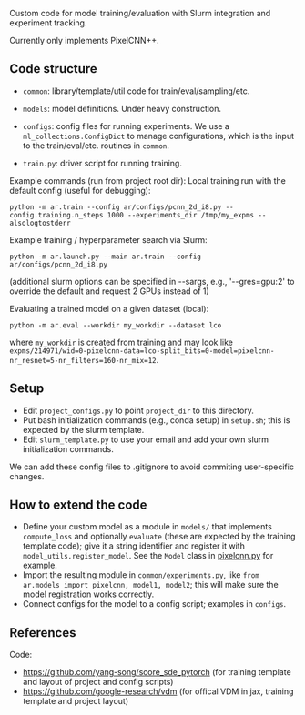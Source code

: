 Custom code for model training/evaluation with Slurm integration and experiment tracking.

Currently only implements PixelCNN++.

## Code structure
- `common`: library/template/util code for train/eval/sampling/etc.
- `models`: model definitions. Under heavy construction.
- `configs`: config files for running experiments. We use a `ml_collections.ConfigDict` to manage configurations, which is the input to the train/eval/etc. routines in `common`.

- `train.py`: driver script for running training.

Example commands (run from project root dir):
Local training run with the default config (useful for debugging):
```
python -m ar.train --config ar/configs/pcnn_2d_i8.py --config.training.n_steps 1000 --experiments_dir /tmp/my_expms --alsologtostderr
```

Example training / hyperparameter search via Slurm:
```
python -m ar.launch.py --main ar.train --config ar/configs/pcnn_2d_i8.py
```

(additional slurm options can be specified in --sargs, e.g., '--gres=gpu:2' to override the default and request 2 GPUs instead of 1)


Evaluating a trained model on a given dataset (local):
```
python -m ar.eval --workdir my_workdir --dataset lco
```
where `my_workdir` is created from training and may look like `expms/214971/wid=0-pixelcnn-data=lco-split_bits=0-model=pixelcnn-nr_resnet=5-nr_filters=160-nr_mix=12`.


## Setup
- Edit `project_configs.py` to point `project_dir` to this directory.
- Put bash initialization commands (e.g., conda setup) in `setup.sh`; this is expected by the slurm template.
- Edit `slurm_template.py` to use your email and add your own slurm initialization commands.

We can add these config files to .gitignore to avoid commiting user-specific changes.



## How to extend the code

- Define your custom model as a module in `models/` that implements `compute_loss` and optionally `evaluate` (these are expected by the training template code); give it a string identifier and register it with `model_utils.register_model`. See the `Model` class in [pixelcnn.py](models/pixelcnn.py) for example.
- Import the resulting module in `common/experiments.py`, like `from ar.models import pixelcnn, model1, model2`; this will make sure the model registration works correctly.
- Connect configs for the model to a config script; examples in `configs`.


## References

Code:

- https://github.com/yang-song/score_sde_pytorch (for training template and layout of project and config scripts)
- https://github.com/google-research/vdm (for offical VDM in jax, training template and project layout)


